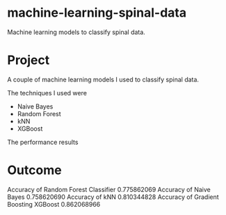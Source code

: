 # machine-learning-spinal-data
Machine learning models to classify spinal data.

<h1> Project </h1>
A couple of machine learning models I used to classify spinal data. 

The techniques I used were 
- Naive Bayes
- Random Forest
- kNN
- XGBoost

The performance results 


<h1> Outcome </h1>

Accuracy of Random Forest Classifier 0.775862069
Accuracy of Naive Bayes 0.758620690
Accuracy of kNN 0.810344828
Accuracy of Gradient Boosting XGBoost 0.862068966
